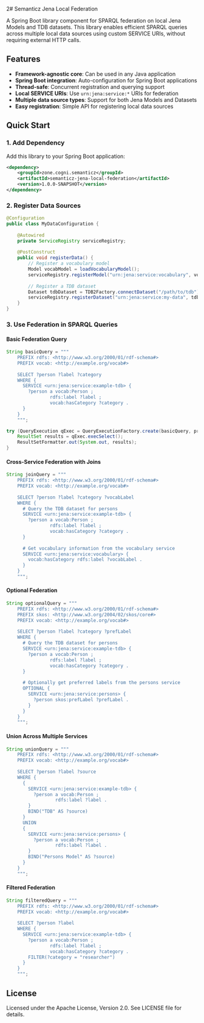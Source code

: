 2# Semanticz Jena Local Federation

A Spring Boot library component for SPARQL federation on local Jena Models and TDB datasets. This library enables efficient SPARQL queries across multiple local data sources using custom SERVICE URIs, without requiring external HTTP calls.

## Features

- **Framework-agnostic core**: Can be used in any Java application
- **Spring Boot integration**: Auto-configuration for Spring Boot applications
- **Thread-safe**: Concurrent registration and querying support
- **Local SERVICE URIs**: Use `urn:jena:service:*` URIs for federation
- **Multiple data source types**: Support for both Jena Models and Datasets
- **Easy registration**: Simple API for registering local data sources

## Quick Start

### 1. Add Dependency

Add this library to your Spring Boot application:

```xml
<dependency>
    <groupId>zone.cogni.semanticz</groupId>
    <artifactId>semanticz-jena-local-federation</artifactId>
    <version>1.0.0-SNAPSHOT</version>
</dependency>
```

### 2. Register Data Sources

```java
@Configuration
public class MyDataConfiguration {
    
    @Autowired
    private ServiceRegistry serviceRegistry;
    
    @PostConstruct
    public void registerData() {
        // Register a vocabulary model
        Model vocabModel = loadVocabularyModel();
        serviceRegistry.registerModel("urn:jena:service:vocabulary", vocabModel);
        
        // Register a TDB dataset
        Dataset tdbDataset = TDB2Factory.connectDataset("/path/to/tdb");
        serviceRegistry.registerDataset("urn:jena:service:my-data", tdbDataset);
    }
}
```

### 3. Use Federation in SPARQL Queries

#### Basic Federation Query
```java
String basicQuery = """
    PREFIX rdfs: <http://www.w3.org/2000/01/rdf-schema#>
    PREFIX vocab: <http://example.org/vocab#>
    
    SELECT ?person ?label ?category
    WHERE {
      SERVICE <urn:jena:service:example-tdb> {
        ?person a vocab:Person ;
                rdfs:label ?label ;
                vocab:hasCategory ?category .
      }
    }
    """;

try (QueryExecution qExec = QueryExecutionFactory.create(basicQuery, primaryModel)) {
    ResultSet results = qExec.execSelect();
    ResultSetFormatter.out(System.out, results);
}
```

#### Cross-Service Federation with Joins
```java
String joinQuery = """
    PREFIX rdfs: <http://www.w3.org/2000/01/rdf-schema#>
    PREFIX vocab: <http://example.org/vocab#>
    
    SELECT ?person ?label ?category ?vocabLabel
    WHERE {
      # Query the TDB dataset for persons
      SERVICE <urn:jena:service:example-tdb> {
        ?person a vocab:Person ;
                rdfs:label ?label ;
                vocab:hasCategory ?category .
      }
      
      # Get vocabulary information from the vocabulary service
      SERVICE <urn:jena:service:vocabulary> {
        vocab:hasCategory rdfs:label ?vocabLabel .
      }
    }
    """;
```

#### Optional Federation
```java
String optionalQuery = """
    PREFIX rdfs: <http://www.w3.org/2000/01/rdf-schema#>
    PREFIX skos: <http://www.w3.org/2004/02/skos/core#>
    PREFIX vocab: <http://example.org/vocab#>
    
    SELECT ?person ?label ?category ?prefLabel
    WHERE {
      # Query the TDB dataset for persons
      SERVICE <urn:jena:service:example-tdb> {
        ?person a vocab:Person ;
                rdfs:label ?label ;
                vocab:hasCategory ?category .
      }
      
      # Optionally get preferred labels from the persons service
      OPTIONAL {
        SERVICE <urn:jena:service:persons> {
          ?person skos:prefLabel ?prefLabel .
        }
      }
    }
    """;
```

#### Union Across Multiple Services
```java
String unionQuery = """
    PREFIX rdfs: <http://www.w3.org/2000/01/rdf-schema#>
    PREFIX vocab: <http://example.org/vocab#>
    
    SELECT ?person ?label ?source
    WHERE {
      {
        SERVICE <urn:jena:service:example-tdb> {
          ?person a vocab:Person ;
                  rdfs:label ?label .
        }
        BIND("TDB" AS ?source)
      }
      UNION
      {
        SERVICE <urn:jena:service:persons> {
          ?person a vocab:Person ;
                  rdfs:label ?label .
        }
        BIND("Persons Model" AS ?source)
      }
    }
    """;
```

#### Filtered Federation
```java
String filteredQuery = """
    PREFIX rdfs: <http://www.w3.org/2000/01/rdf-schema#>
    PREFIX vocab: <http://example.org/vocab#>
    
    SELECT ?person ?label
    WHERE {
      SERVICE <urn:jena:service:example-tdb> {
        ?person a vocab:Person ;
                rdfs:label ?label ;
                vocab:hasCategory ?category .
        FILTER(?category = "researcher")
      }
    }
    """;
```

## License

Licensed under the Apache License, Version 2.0. See LICENSE file for details.